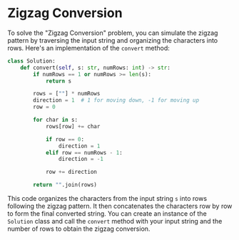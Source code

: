# Zigzag Conversion

To solve the "Zigzag Conversion" problem, you can simulate the zigzag pattern by traversing the input string and organizing the characters into rows. Here's an implementation of the `convert` method:

```python
class Solution:
    def convert(self, s: str, numRows: int) -> str:
        if numRows == 1 or numRows >= len(s):
            return s

        rows = [""] * numRows
        direction = 1  # 1 for moving down, -1 for moving up
        row = 0

        for char in s:
            rows[row] += char

            if row == 0:
                direction = 1
            elif row == numRows - 1:
                direction = -1

            row += direction

        return "".join(rows)
```

This code organizes the characters from the input string `s` into rows following the zigzag pattern. It then concatenates the characters row by row to form the final converted string. You can create an instance of the `Solution` class and call the `convert` method with your input string and the number of rows to obtain the zigzag conversion.